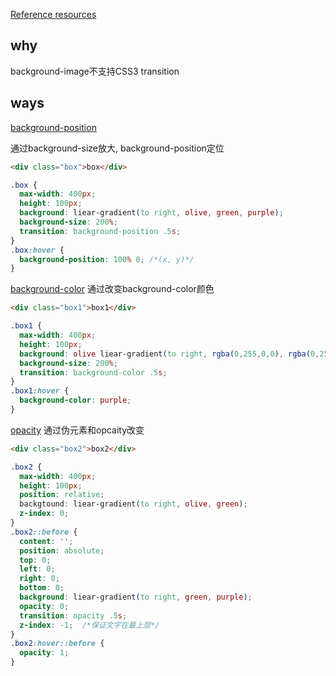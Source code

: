 [Reference resources](https://www.zhangxinxu.com/wordpress/2018/03/background-gradient-transtion/)

## why
background-image不支持CSS3 transition

## ways
[background-position](https://jsfiddle.net/zd6yk415/14/)

通过background-size放大, background-position定位
```html
<div class="box">box</div>
```
```css
.box {
  max-width: 400px;
  height: 100px;
  background: liear-gradient(to right, olive, green, purple);
  background-size: 200%;  
  transition: background-position .5s;
}
.box:hover {
  background-position: 100% 0; /*(x, y)*/
}
```

[background-color](https://jsfiddle.net/zd6yk415/14/)
通过改变background-color颜色
```html
<div class="box1">box1</div>
```
```css
.box1 {
  max-width: 400px;
  height: 100px;
  background: olive liear-gradient(to right, rgba(0,255,0,0), rgba(0,255,0,.5));
  background-size: 200%;  
  transition: background-color .5s;
}
.box1:hover {
  background-color: purple;
}
```

[opacity](https://jsfiddle.net/zd6yk415/14/)
通过伪元素和opcaity改变
```html
<div class="box2">box2</div>
```
```css
.box2 {
  max-width: 400px;
  height: 100px;
  position: relative;
  backgtound: liear-gradient(to right, olive, green);
  z-index: 0;
}
.box2::before {
  content: '';
  position: absolute;
  top: 0;
  left: 0;
  right: 0;
  bottom: 0;
  background: liear-gradient(to right, green, purple);
  opacity: 0;
  transition: opacity .5s;
  z-index: -1;  /*保证文字在最上层*/
}
.box2:hover::before {
  opacity: 1;
}
```
